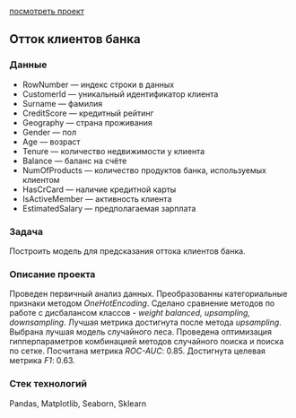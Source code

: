 [посмотреть проект](https://nbviewer.jupyter.org/github/IlyaMoshonkin/ds_projects/blob/master/bank_churn/bank_churn.ipynb)

## Отток клиентов банка

### Данные 
- RowNumber — индекс строки в данных
- CustomerId — уникальный идентификатор клиента
- Surname — фамилия
- CreditScore — кредитный рейтинг
- Geography — страна проживания
- Gender — пол
- Age — возраст
- Tenure — количество недвижимости у клиента
- Balance — баланс на счёте
- NumOfProducts — количество продуктов банка, используемых клиентом
- HasCrCard — наличие кредитной карты
- IsActiveMember — активность клиента
- EstimatedSalary — предполагаемая зарплата

### Задача
Построить модель для предсказания оттока клиентов банка.

### Описание проекта
Проведен первичный анализ данных. Преобразованны категориальные признаки методом *OneHotEncoding*. Сделано сравнение методов по работе с дисбалансом классов - *weight balanced, upsampling, downsampling*.  Лучшая метрика достигнута после метода *upsampling*. Выбрана лучшая модель случайного леса. Проведена оптимизация гипперпараметров комбинацией методов случайного поиска и поиска по сетке. Посчитана метрика *ROC-AUC*: 0.85. Достигнута целевая метрика *F1*: 0.63.

### Стек технологий
Pandas, Matplotlib, Seaborn, Sklearn


